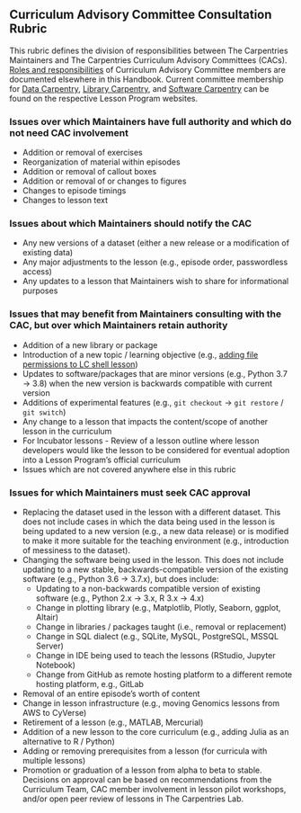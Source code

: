 ## Curriculum Advisory Committee Consultation Rubric

This rubric defines the division of responsibilities between The Carpentries Maintainers and The Carpentries Curriculum Advisory Committees (CACs). 
[Roles and responsibilities](https://docs.carpentries.org/topic_folders/lesson_development/curriculum_advisory_committees.html#roles-and-responsibilities) 
of Curriculum Advisory Committee members are documented elsewhere in this Handbook. 
Current committee membership for [Data Carpentry](https://datacarpentry.org/curriculum-advisors/), 
[Library Carpentry](https://librarycarpentry.org/cac/), and [Software Carpentry](https://software-carpentry.org/curriculum-advisors/) 
can be found on the respective Lesson Program websites.

### Issues over which Maintainers have full authority and which do not need CAC involvement

- Addition or removal of exercises
- Reorganization of material within episodes
- Addition or removal of callout boxes
- Addition or removal of or changes to figures
- Changes to episode timings
- Changes to lesson text

### Issues about which Maintainers should notify the CAC

- Any new versions of a dataset (either a new release or a modification of existing data)
- Any major adjustments to the lesson (e.g., episode order, passwordless access)
- Any updates to a lesson that Maintainers wish to share for informational purposes

### Issues that may benefit from Maintainers consulting with the CAC, but over which Maintainers retain authority 

- Addition of a new library or package
- Introduction of a new topic / learning objective (e.g., [adding file permissions to LC shell lesson](https://github.com/LibraryCarpentry/lc-shell/issues/63))
- Updates to software/packages that are minor versions (e.g., Python 3.7 -> 3.8) when the new version is backwards compatible with current version
- Additions of experimental features (e.g., `git checkout` → `git restore` / `git switch`)
- Any change to a lesson that impacts the content/scope of another lesson in the curriculum
- For Incubator lessons - Review of a lesson outline where lesson developers would like the lesson to be considered for eventual adoption into 
a Lesson Program’s official curriculum
- Issues which are not covered anywhere else in this rubric

### Issues for which Maintainers must seek CAC approval

- Replacing the dataset used in the lesson with a different dataset. This does not include cases in which the data being used in the lesson is being updated to a 
new version (e.g., a new data release) or is modified to make it more suitable for the teaching environment 
(e.g., introduction of messiness to the dataset). 
- Changing the software being used in the lesson. This does not include updating to a new stable, backwards-compatible version of the
existing software (e.g., Python  3.6 → 3.7.x), but does include:
  - Updating to a non-backwards compatible version of existing software (e.g., Python 2.x → 3.x, R 3.x → 4.x)
  - Change in plotting library (e.g., Matplotlib, Plotly, Seaborn, ggplot, Altair)
  - Change in libraries / packages taught (i.e., removal or replacement)
  - Change in SQL dialect (e.g., SQLite, MySQL, PostgreSQL, MSSQL Server)
  - Change in IDE being used to teach the lessons (RStudio, Jupyter Notebook)
  - Change from GitHub as remote hosting platform to a different remote hosting platform, e.g., GitLab 
- Removal of an entire episode’s worth of content
- Change in lesson infrastructure (e.g., moving Genomics lessons from AWS to CyVerse)
- Retirement of a lesson (e.g., MATLAB, Mercurial)
- Addition of a new lesson to the core curriculum (e.g., adding Julia as an alternative to R / Python)
- Adding or removing prerequisites from a lesson (for curricula with multiple lessons)
- Promotion or graduation of a lesson from alpha to beta to stable. Decisions on approval can be based on recommendations from the Curriculum Team, 
CAC member involvement in lesson pilot workshops, and/or open peer review of lessons in The Carpentries Lab.
